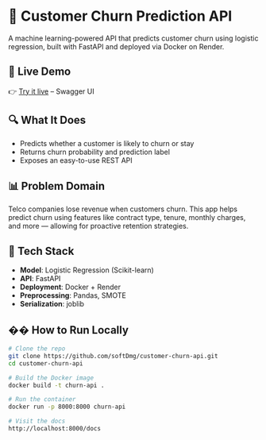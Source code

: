 # 🧠 Customer Churn Prediction API

A machine learning-powered API that predicts customer churn using logistic regression, built with FastAPI and deployed via Docker on Render.

## 🚀 Live Demo

👉 [Try it live](https://customer-churn-api-xmv5.onrender.com/docs) – Swagger UI

## 🔍 What It Does

- Predicts whether a customer is likely to churn or stay
- Returns churn probability and prediction label
- Exposes an easy-to-use REST API

## 📊 Problem Domain

Telco companies lose revenue when customers churn. This app helps predict churn using features like contract type, tenure, monthly charges, and more — allowing for proactive retention strategies.

## 🧱 Tech Stack

- **Model**: Logistic Regression (Scikit-learn)
- **API**: FastAPI
- **Deployment**: Docker + Render
- **Preprocessing**: Pandas, SMOTE
- **Serialization**: joblib

## ��️ How to Run Locally

```bash
# Clone the repo
git clone https://github.com/softDmg/customer-churn-api.git
cd customer-churn-api

# Build the Docker image
docker build -t churn-api .

# Run the container
docker run -p 8000:8000 churn-api

# Visit the docs
http://localhost:8000/docs

